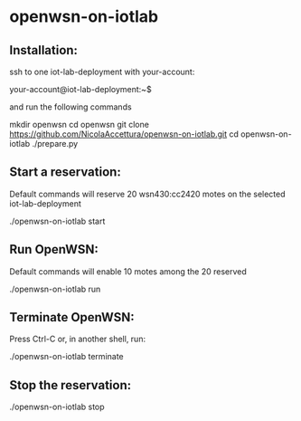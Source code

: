 # openwsn-on-iotlab
Installation:
-------------

ssh to one iot-lab-deployment with your-account:

your-account@iot-lab-deployment:~$

and run the following commands

mkdir openwsn
cd openwsn
git clone https://github.com/NicolaAccettura/openwsn-on-iotlab.git
cd openwsn-on-iotlab
./prepare.py

Start a reservation:
--------------------

Default commands will reserve 20 wsn430:cc2420 motes on the selected iot-lab-deployment

./openwsn-on-iotlab start

Run OpenWSN:
--------------

Default commands will enable 10 motes among the 20 reserved

./openwsn-on-iotlab run

Terminate OpenWSN:
------------------

Press Ctrl-C or, in another shell, run:

./openwsn-on-iotlab terminate

Stop the reservation:
---------------------

./openwsn-on-iotlab stop
